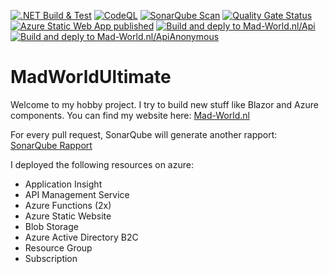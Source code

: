 [![.NET Build & Test](https://github.com/oveldman/MadWorldUltimate/actions/workflows/dotnet.yml/badge.svg)](https://github.com/oveldman/MadWorldUltimate/actions/workflows/dotnet.yml)
[![CodeQL](https://github.com/oveldman/MadWorldUltimate/actions/workflows/codeql-analysis.yml/badge.svg)](https://github.com/oveldman/MadWorldUltimate/actions/workflows/codeql-analysis.yml)
[![SonarQube Scan](https://github.com/oveldman/MadWorldUltimate/actions/workflows/sonarqube.yml/badge.svg)](https://github.com/oveldman/MadWorldUltimate/actions/workflows/sonarqube.yml)
[![Quality Gate Status](https://sonarcloud.io/api/project_badges/measure?project=oveldman_MadWorldUltimate&metric=alert_status)](https://sonarcloud.io/summary/new_code?id=oveldman_MadWorldUltimate)
[![Azure Static Web App published](https://github.com/oveldman/MadWorldUltimate/actions/workflows/azure-static-web-apps-jolly-tree-08fdeb903.yml/badge.svg?branch=main)](https://github.com/oveldman/MadWorldUltimate/actions/workflows/azure-static-web-apps-jolly-tree-08fdeb903.yml)
[![Build and deply to Mad-World.nl/Api](https://github.com/oveldman/MadWorldUltimate/actions/workflows/main_madworld-api.yml/badge.svg?branch=main)](https://github.com/oveldman/MadWorldUltimate/actions/workflows/main_madworld-api.yml)
[![Build and deply to Mad-World.nl/ApiAnonymous](https://github.com/oveldman/MadWorldUltimate/actions/workflows/main_madworld-api-anonymous.yml/badge.svg)](https://github.com/oveldman/MadWorldUltimate/actions/workflows/main_madworld-api-anonymous.yml)

# MadWorldUltimate

Welcome to my hobby project. I try to build new stuff like Blazor and Azure components. You can find my website here: [Mad-World.nl](https://www.mad-world.nl/)

For every pull request, SonarQube will generate another rapport:
[SonarQube Rapport](https://sonarcloud.io/project/overview?id=oveldman_MadWorldUltimate)

I deployed the following resources on azure:
- Application Insight
- API Management Service
- Azure Functions (2x)
- Azure Static Website
- Blob Storage
- Azure Active Directory B2C
- Resource Group
- Subscription